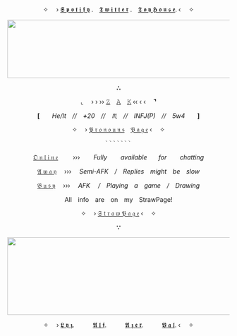

<div align="center">

<p style="text-align:center">✧<strong> </strong> › <a href="http://accounts.spotify.com/login/ott/v2#token=khO29gGDTHe9f29NgxuJiQ">𝕾 𝖕 𝖔 𝖙 𝖎 𝖋 𝖞</a> .<strong> </strong><a href="https://x.com/FreakiestCowboy">𝕿 𝖜 𝖎 𝖙 𝖙 𝖊 𝖗</a> .<strong> </strong><a href="https://toyhou.se/Zakar">𝕿 𝖔 𝖞 𝕳 𝖔 𝖚 𝖘 𝖊</a>.<strong> </strong>‹ <strong> </strong>✧</p><p></p><p style="text-align:center"><img height="132" width="565" src="https://i.postimg.cc/rwN6CX04/zeggzv.png" /></p><p style="text-align:center"><strong>∴</strong></p><p></p><p style="text-align:center">⌞<strong>  </strong>› › ›› <a href="https://zakar.straw.page">𝚉</a><strong> </strong><a href="https://zakar.straw.page">𝙰</a><strong> </strong><a href="https://zakar.straw.page">𝙺</a><strong> </strong>‹‹ ‹ ‹<strong>  ⌝</strong></p><p></p><p style="text-align:center"><strong>[  </strong><em>He/It</em><strong> </strong><em>//</em><strong> <em>+</em></strong><em>20</em><strong> </strong><em>//</em><strong> </strong><em>♏︎</em><strong> </strong><em>//</em><strong> </strong><em>INFJ(P)</em><strong> </strong><em>//</em><strong> </strong><em>5w4</em><strong>  ]</strong></p><p style="text-align:center">✧<strong>  </strong>› <a href="https://en.pronouns.page/@Zakar">𝔓 𝔯 𝔬 𝔫 𝔬 𝔲 𝔫 𝔰</a><strong> </strong><a href="https://en.pronouns.page/@Zakar">𝔓 𝔞 𝔤 𝔢</a> ‹<strong>  </strong>✧</p> ˙ׄ ˙ׄ ˙ׄ ˙ׄ ˙ׄ ˙ׄ ˙ׄ</p><p style="text-align:center"><a href="https://zakar.straw.page">𝔒 𝔫 𝔩 𝔦 𝔫 𝔢</a>    <strong>  </strong>›››    <strong>  </strong><em>Fully   </em><strong>  </strong><em>available </em><strong>   </strong><em>for  </em><strong>   </strong><em>chatting</em></p><p style="text-align:center"><a href="https://zakar.straw.page">𝔄 𝔴 𝔞 𝔶</a> <strong> </strong>›››<strong> </strong> <em>Semi-AFK</em><strong> </strong><em>/</em><strong> </strong><em>Replies</em><strong> </strong><em>might</em><strong> </strong><em>be</em><strong> </strong><em>slow</em></p><p style="text-align:center"><a href="https://zakar.straw.page">𝔅 𝔲 𝔰 𝔶</a> <strong> </strong>›››<strong> </strong> <em>AFK </em><strong> </strong><em>/</em><strong> </strong><em>Playing</em><strong> </strong><em>a</em><strong> </strong><em>game</em><strong> </strong><em>/</em><strong> </strong><em>Drawing</em></p><p style="text-align:center"></p><p style="text-align:center">All<strong> </strong>info<strong> </strong>are<strong> </strong>on<strong> </strong>my<strong> </strong>StrawPage!</p><p style="text-align:center">✧<strong>  </strong>› <a href="https://zakar.straw.page">𝔖 𝔱 𝔯 𝔞 𝔴 𝔓 𝔞 𝔤 𝔢</a> ‹<strong>  </strong>✧</p><p style="text-align:center"><strong>∵</strong></p><p style="text-align:center"><img height="176" width="563" src="https://i.postimg.cc/NFcq7J0L/erggehh.png" /></p><p></p><p style="text-align:center">✧<strong> </strong> › <a href="https://saintelamb.carrd.co">𝕷 𝖞 𝖟</a>.<strong>   </strong><a href="https://www.patreon.com/c/user/posts?u=55869115">𝕬 𝖑 𝖋</a>.<strong>   </strong><a href="https://www.patreon.com/c/user/posts?u=24492455">𝕬 𝖟 𝖊 𝖗</a>.<strong>   </strong><a href="https://www.patreon.com/c/Vlhk/posts">𝖁 𝖆 𝖑</a>. ‹ <strong> </strong>✧</p>
  
</div>
